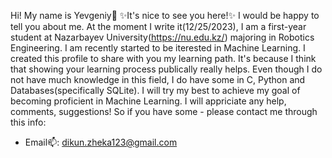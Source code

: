 Hi! My name is Yevgeniy👋 
✨It's nice to see you here!✨
I would be happy to tell you about me. At the moment I write it(12/25/2023), I am a first-year student at Nazarbayev University(https://nu.edu.kz/) majoring in Robotics Engineering.
I am recently started to be iterested in Machine Learning. I created this profile to share with you my learning path. It's because I think that showing your learning process publically really helps.
Even though I do not have much knowledge in this field, I do have some in C, Python and Databases(specifically SQLite). I will try my best to achieve my goal of becoming proficient in Machine Learning.
I will appriciate any help, comments, suggestions! 
So if you have some - please contact me through this info:
- Email📫: dikun.zheka123@gmail.com  
